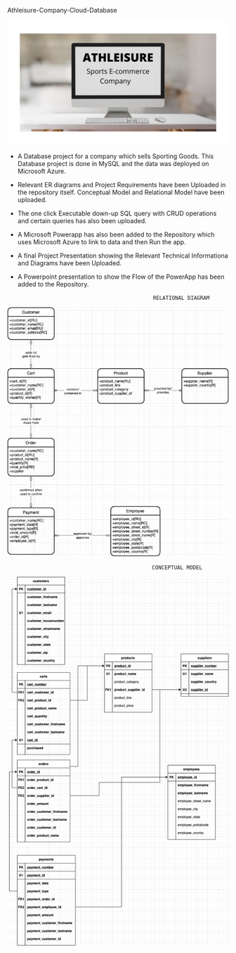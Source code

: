 Athleisure-Company-Cloud-Database

![image](https://github.com/ameyakelaskar/Athleisure-Company-Cloud-Database/blob/main/132107938-fc8cafa9-07bc-4e2c-9598-73bd9f59863c.png)

* A Database project for a company which sells Sporting Goods. 
  This Database project is done in MySQL and the data was deployed on Microsoft Azure. 

* Relevant ER diagrams and Project Requirements have been Uploaded in the repository itself. 
  Conceptual Model and Relational Model have been uploaded. 

* The one click Executable down-up SQL query with CRUD operations and certain queries has also been uploaded. 

* A Microsoft Powerapp has also been added to the Repository which uses Microsoft Azure to link to data and then Run the app. 

* A final Project Presentation showing the Relevant Technical Informationa and Diagrams have been Uploaded. 

* A Powerpoint presentation to show the Flow of the PowerApp has been added to the Repository. 

                                                 RELATIONAL DIAGRAM 


![image](https://github.com/ameyakelaskar/Athleisure-Company-Cloud-Database/blob/main/132106935-44bdd357-347f-4996-95c0-c5b2199f5837.png)

                                                  CONCEPTUAL MODEL 


![image](https://github.com/ameyakelaskar/Athleisure-Company-Cloud-Database/blob/main/132106972-b1916a04-c43c-4b3b-8626-6106d785f947.png)
